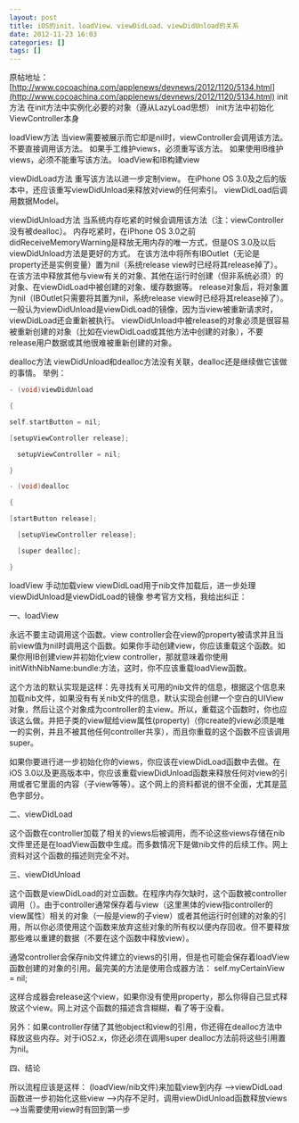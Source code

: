 ```yaml
---
layout: post
title: iOS的init、loadView、viewDidLoad、viewDidUnload的关系
date: 2012-11-23 16:03
categories: []
tags: []
---
```


原帖地址：[http://www.cocoachina.com/applenews/devnews/2012/1120/5134.html](http://www.cocoachina.com/applenews/devnews/2012/1120/5134.html)
init方法
在init方法中实例化必要的对象（遵从LazyLoad思想）
init方法中初始化ViewController本身

loadView方法
当view需要被展示而它却是nil时，viewController会调用该方法。不要直接调用该方法。
如果手工维护views，必须重写该方法。
如果使用IB维护views，必须不能重写该方法。
loadView和IB构建view

viewDidLoad方法
重写该方法以进一步定制view。
在iPhone OS 3.0及之后的版本中，还应该重写viewDidUnload来释放对view的任何索引。
viewDidLoad后调用数据Model。

viewDidUnload方法
当系统内存吃紧的时候会调用该方法（注：viewController没有被dealloc）。
内存吃紧时，在iPhone OS 3.0之前didReceiveMemoryWarning是释放无用内存的唯一方式，但是OS 3.0及以后viewDidUnload方法是更好的方式。
在该方法中将所有IBOutlet（无论是property还是实例变量）置为nil（系统release view时已经将其release掉了）。
在该方法中释放其他与view有关的对象、其他在运行时创建（但非系统必须）的对象、在viewDidLoad中被创建的对象、缓存数据等。
release对象后，将对象置为nil（IBOutlet只需要将其置为nil，系统release view时已经将其release掉了）。
一般认为viewDidUnload是viewDidLoad的镜像，因为当view被重新请求时，viewDidLoad还会重新被执行。
viewDidUnload中被release的对象必须是很容易被重新创建的对象（比如在viewDidLoad或其他方法中创建的对象），不要release用户数据或其他很难被重新创建的对象。

dealloc方法
viewDidUnload和dealloc方法没有关联，dealloc还是继续做它该做的事情。
举例：

```cpp
- (void)viewDidUnload

{   

self.startButton = nil;  

[setupViewController release];

  setupViewController = nil;

}

- (void)dealloc

{  

[startButton release];

  [setupViewController release];

  [super dealloc];

}
```


loadView 手动加载view
viewDidLoad用于nib文件加载后，进一步处理
viewDidUnload是viewDidLoad的镜像
参考官方文档，我给出纠正：

一、loadView

永远不要主动调用这个函数。view controller会在view的property被请求并且当前view值为nil时调用这个函数。如果你手动创建view，你应该重载这个函数。如果你用IB创建view并初始化view controller，那就意味着你使用initWithNibName:bundle:方法，这时，你不应该重载loadView函数。

这个方法的默认实现是这样：先寻找有关可用的nib文件的信息，根据这个信息来加载nib文件，如果没有有关nib文件的信息，默认实现会创建一个空白的UIView对象，然后让这个对象成为controller的主view。所以，重载这个函数时，你也应该这么做。并把子类的view赋给view属性(property)（你create的view必须是唯一的实例，并且不被其他任何controller共享），而且你重载的这个函数不应该调用super。

如果你要进行进一步初始化你的views，你应该在viewDidLoad函数中去做。在iOS 3.0以及更高版本中，你应该重载viewDidUnload函数来释放任何对view的引用或者它里面的内容（子view等等）。这个网上的资料都说的很不全面，尤其是蓝色字部分。

二、viewDidLoad

这个函数在controller加载了相关的views后被调用，而不论这些views存储在nib文件里还是在loadView函数中生成。而多数情况下是做nib文件的后续工作。网上资料对这个函数的描述则完全不对。

三、viewDidUnload

这个函数是viewDidLoad的对立函数。在程序内存欠缺时，这个函数被controller调用（）。由于controller通常保存着与view（这里黑体的view指controller的view属性）相关的对象（一般是view的子view）或者其他运行时创建的对象的引用，所以你必须使用这个函数来放弃这些对象的所有权以便内存回收。但不要释放那些难以重建的数据（不要在这个函数中释放view）。

通常controller会保存nib文件建立的views的引用，但是也可能会保存着loadView函数创建的对象的引用。最完美的方法是使用合成器方法：
self.myCertainView = nil;

这样合成器会release这个view，如果你没有使用property，那么你得自己显式释放这个view。网上对这个函数的描述含含糊糊，看了等于没看。

另外：如果controller存储了其他object和view的引用，你还得在dealloc方法中释放这些内存。对于iOS2.x，你还必须在调用super dealloc方法前将这些引用置为nil。

四、结论

所以流程应该是这样：
(loadView/nib文件)来加载view到内存 ——>viewDidLoad函数进一步初始化这些view ——>内存不足时，调用viewDidUnload函数释放views
—->当需要使用view时有回到第一步
